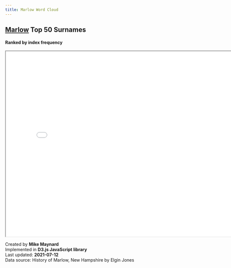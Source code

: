 ```yaml
---
title: Marlow Word Cloud
---
```


## [Marlow](/marlow/) Top 50 Surnames
#### Ranked by index frequency

<IFRAME SRC="surname_d3.html" WIDTH=800 HEIGHT=600></IFRAME>

Created by **Mike Maynard**<BR>
Implemented in **D3.js JavaScript library**<BR>
Last updated:  **2021-07-12**<BR>
Data source:  History of Marlow, New Hampshire by Elgin Jones<BR>